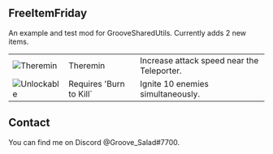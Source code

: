 ## FreeItemFriday
An example and test mod for GrooveSharedUtils. Currently adds 2 new items.

<table>
    <tr>
        <td><img src="https://cdn.discordapp.com/attachments/965315944966668288/1074091805026570302/texThereminIcon.png" alt="Theremin"></td>
        <td>Theremin</td>
        <td>Increase attack speed near the Teleporter.</td>
    </tr>
    <tr>
        <td><img src="https://cdn.discordapp.com/attachments/965315944966668288/1074093938585124864/texUnlockIcon.png" alt="Unlockable"></td>
        <td>Requires 'Burn to Kill`</td>
        <td>Ignite 10 enemies simultaneously.</td>
    </tr>
</table>

## Contact
You can find me on Discord @Groove_Salad#7700.
